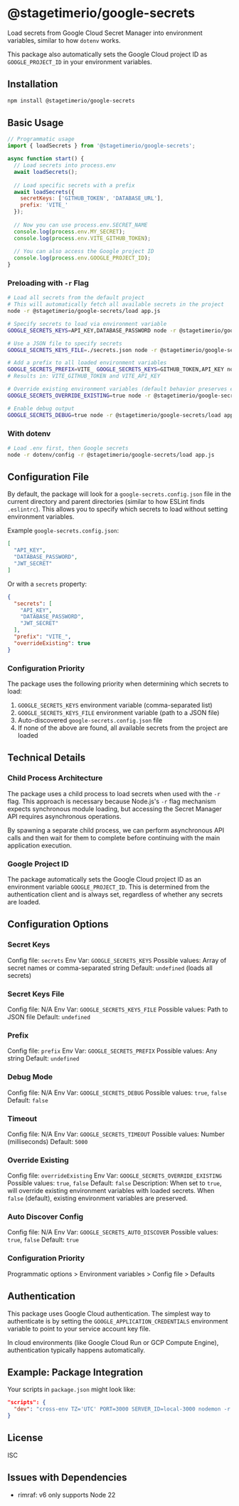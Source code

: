 # @stagetimerio/google-secrets

Load secrets from Google Cloud Secret Manager into environment variables, similar to how `dotenv` works. 

This package also automatically sets the Google Cloud project ID as `GOOGLE_PROJECT_ID` in your environment variables.

## Installation

```bash
npm install @stagetimerio/google-secrets
```

## Basic Usage

```javascript
// Programmatic usage
import { loadSecrets } from '@stagetimerio/google-secrets';

async function start() {
  // Load secrets into process.env
  await loadSecrets();
  
  // Load specific secrets with a prefix
  await loadSecrets({
    secretKeys: ['GITHUB_TOKEN', 'DATABASE_URL'],
    prefix: 'VITE_'
  });
  
  // Now you can use process.env.SECRET_NAME
  console.log(process.env.MY_SECRET);
  console.log(process.env.VITE_GITHUB_TOKEN);
  
  // You can also access the Google project ID
  console.log(process.env.GOOGLE_PROJECT_ID);
}
```

### Preloading with `-r` Flag

```bash
# Load all secrets from the default project
# This will automatically fetch all available secrets in the project
node -r @stagetimerio/google-secrets/load app.js

# Specify secrets to load via environment variable
GOOGLE_SECRETS_KEYS=API_KEY,DATABASE_PASSWORD node -r @stagetimerio/google-secrets/load app.js

# Use a JSON file to specify secrets
GOOGLE_SECRETS_KEYS_FILE=./secrets.json node -r @stagetimerio/google-secrets/load app.js

# Add a prefix to all loaded environment variables
GOOGLE_SECRETS_PREFIX=VITE_ GOOGLE_SECRETS_KEYS=GITHUB_TOKEN,API_KEY node -r @stagetimerio/google-secrets/load app.js
# Results in: VITE_GITHUB_TOKEN and VITE_API_KEY

# Override existing environment variables (default behavior preserves existing ones)
GOOGLE_SECRETS_OVERRIDE_EXISTING=true node -r @stagetimerio/google-secrets/load app.js

# Enable debug output
GOOGLE_SECRETS_DEBUG=true node -r @stagetimerio/google-secrets/load app.js
```

### With dotenv

```bash
# Load .env first, then Google secrets
node -r dotenv/config -r @stagetimerio/google-secrets/load app.js
```

## Configuration File

By default, the package will look for a `google-secrets.config.json` file in the current directory and parent directories (similar to how ESLint finds `.eslintrc`). This allows you to specify which secrets to load without setting environment variables.

Example `google-secrets.config.json`:

```json
[
  "API_KEY",
  "DATABASE_PASSWORD",
  "JWT_SECRET"
]
```

Or with a `secrets` property:

```json
{
  "secrets": [
    "API_KEY",
    "DATABASE_PASSWORD",
    "JWT_SECRET"
  ],
  "prefix": "VITE_",
  "overrideExisting": true
}
```

### Configuration Priority

The package uses the following priority when determining which secrets to load:

1. `GOOGLE_SECRETS_KEYS` environment variable (comma-separated list)
2. `GOOGLE_SECRETS_KEYS_FILE` environment variable (path to a JSON file)
3. Auto-discovered `google-secrets.config.json` file
4. If none of the above are found, all available secrets from the project are loaded

## Technical Details

### Child Process Architecture

The package uses a child process to load secrets when used with the `-r` flag. This approach is necessary because Node.js's `-r` flag mechanism expects synchronous module loading, but accessing the Secret Manager API requires asynchronous operations.

By spawning a separate child process, we can perform asynchronous API calls and then wait for them to complete before continuing with the main application execution.

### Google Project ID

The package automatically sets the Google Cloud project ID as an environment variable `GOOGLE_PROJECT_ID`. This is determined from the authentication client and is always set, regardless of whether any secrets are loaded.

## Configuration Options

### **Secret Keys**
Config file: `secrets`
Env Var: `GOOGLE_SECRETS_KEYS`
Possible values: Array of secret names or comma-separated string
Default: `undefined` (loads all secrets)

### **Secret Keys File**
Config file: N/A
Env Var: `GOOGLE_SECRETS_KEYS_FILE`
Possible values: Path to JSON file
Default: `undefined`

### **Prefix**
Config file: `prefix`
Env Var: `GOOGLE_SECRETS_PREFIX`
Possible values: Any string
Default: `undefined`

### **Debug Mode**
Config file: N/A
Env Var: `GOOGLE_SECRETS_DEBUG`
Possible values: `true`, `false`
Default: `false`

### **Timeout**
Config file: N/A
Env Var: `GOOGLE_SECRETS_TIMEOUT`
Possible values: Number (milliseconds)
Default: `5000`

### **Override Existing**
Config file: `overrideExisting`
Env Var: `GOOGLE_SECRETS_OVERRIDE_EXISTING`
Possible values: `true`, `false`
Default: `false`
Description: When set to `true`, will override existing environment variables with loaded secrets. When `false` (default), existing environment variables are preserved.

### **Auto Discover Config**
Config file: N/A
Env Var: `GOOGLE_SECRETS_AUTO_DISCOVER`
Possible values: `true`, `false`
Default: `true`

### Configuration Priority

Programmatic options > Environment variables > Config file > Defaults

## Authentication

This package uses Google Cloud authentication. The simplest way to authenticate is by setting the `GOOGLE_APPLICATION_CREDENTIALS` environment variable to point to your service account key file.

In cloud environments (like Google Cloud Run or GCP Compute Engine), authentication typically happens automatically.

## Example: Package Integration

Your scripts in `package.json` might look like:

```json
"scripts": {
  "dev": "cross-env TZ='UTC' PORT=3000 SERVER_ID=local-3000 nodemon -r dotenv/config -r @stagetimerio/google-secrets/load --ignore 'scripts/*' --stack-trace-limit=20 --experimental-specifier-resolution=node _server.web.js"
}
```

## License

ISC

## Issues with Dependencies

- rimraf: v6 only supports Node 22
